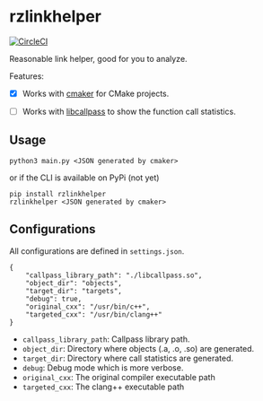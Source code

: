 # rzlinkhelper

[![CircleCI](https://circleci.com/gh/outloudvi/rzlinkhelper/tree/master.svg?style=svg)](https://circleci.com/gh/outloudvi/rzlinkhelper/tree/master)

Reasonable link helper, good for you to analyze.

Features:

- [x] Works with [cmaker](https://github.com/SchrodingerZhu/cmaker) for CMake projects.
- [ ] Works with [libcallpass](https://github.com/cuhk-lambda/callgraph-generator) to show the function call statistics.


## Usage

``` shell
python3 main.py <JSON generated by cmaker>
```

or if the CLI is available on PyPi (not yet)

``` shell
pip install rzlinkhelper
rzlinkhelper <JSON generated by cmaker>
```

## Configurations

All configurations are defined in `settings.json`.

``` jsonc
{
    "callpass_library_path": "./libcallpass.so",
    "object_dir": "objects",
    "target_dir": "targets",
    "debug": true,
    "original_cxx": "/usr/bin/c++",
    "targeted_cxx": "/usr/bin/clang++"
}
```

* `callpass_library_path`: Callpass library path.
* `object_dir`: Directory where objects (.a, .o, .so) are generated.
* `target_dir`: Directory where call statistics are generated.
* `debug`: Debug mode which is more verbose.
* `original_cxx`: The original compiler executable path
* `targeted_cxx`: The clang++ executable path